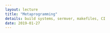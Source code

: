 ```yaml
---
layout: lecture
title: "Metaprogramming"
details: build systems, sermver, makefiles, CI
date: 2019-01-27
---
```


